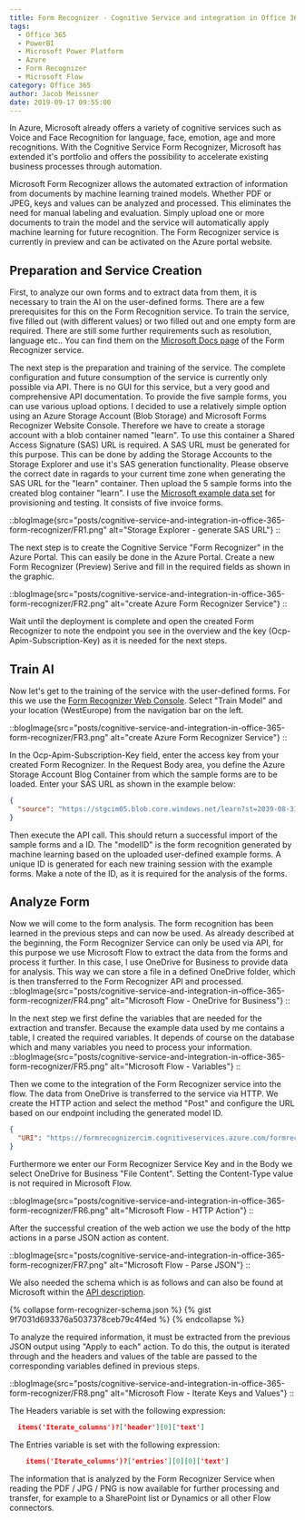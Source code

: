 ```yaml
---
title: Form Recognizer - Cognitive Service and integration in Office 365
tags:
  - Office 365
  - PowerBI
  - Microsoft Power Platform
  - Azure
  - Form Recognizer
  - Microsoft Flow
category: Office 365
author: Jacob Meissner
date: 2019-09-17 09:55:00
---
```



In Azure, Microsoft already offers a variety of cognitive services such as Voice and Face Recognition for language, face, emotion, age and more recognitions. With the Cognitive Service Form Recognizer,  Microsoft has extended it's portfolio and offers the possibility to accelerate existing business processes through automation.

<!-- more -->

<!-- toc -->

Microsoft Form Recognizer allows the automated extraction of information from documents by machine learning trained models. Whether PDF or JPEG, keys and values can be analyzed and processed. This eliminates the need for manual labeling and evaluation. Simply upload one or more documents to train the model and the service will automatically apply machine learning for future recognition. The Form Recognizer service is currently in preview and can be activated on the Azure portal website.

## Preparation and Service Creation

First, to analyze our own forms and to extract data from them, it is necessary to train the AI on the user-defined forms. There are a few prerequisites for this on the Form Recognition service. To train the service, five filled out (with different values) or two filled out and one empty form are required.
There are still some further requirements such as resolution, language etc.. You can find them on the [Microsoft Docs page](https://docs.microsoft.com/en-us/azure/cognitive-services/form-recognizer/overview) of the Form Recognizer service.

The next step is the preparation and training of the service. The complete configuration and future consumption of the service is currently only possible via API. There is no GUI for this service, but a very good and comprehensive API documentation. To provide the five sample forms, you can use various upload options. I decided to use a relatively simple option using an Azure Storage Account (Blob Storage) and Microsoft Forms Recognizer Website Console.
Therefore we have to create a storage account with a blob container named "learn". To use this container a Shared Access Signature (SAS) URL is required. A SAS URL must be generated for this purpose. This can be done by adding the Storage Accounts to the Storage Explorer and use it's SAS generation functionality. Please observe the correct date in ragards to your current time zone when generating the SAS URL for the "learn" container. Then upload the 5 sample forms into the created blog container "learn".
I use the [Microsoft example data set](https://github.com/Azure-Samples/cognitive-services-REST-api-samples/blob/master/curl/form-recognizer/sample_data.zip) for  provisioning and testing. It consists of five invoice forms.

::blogImage{src="posts/cognitive-service-and-integration-in-office-365-form-recognizer/FR1.png" alt="Storage Explorer - generate SAS URL"}
::

The next step is to create the Cognitive Service "Form Recognizer" in the Azure Portal. This can easily be done in the Azure Portal. Create a new Form Recognizer (Preview) Serive and fill in the required fields as shown in the graphic.

::blogImage{src="posts/cognitive-service-and-integration-in-office-365-form-recognizer/FR2.png" alt="create Azure Form Recognizer Service"}
::

Wait until the deployment is complete and open the created Form Recognizer to note the endpoint you see in the overview and the key (Ocp-Apim-Subscription-Key) as it is needed for the next steps.

## Train AI

Now let's get to the training of the service with the user-defined forms. For this we use the [Form Recognizer Web Console](https://westeurope.dev.cognitive.microsoft.com/docs/services/form-recognizer-api/operations/TrainCustomModel/console).
Select "Train Model" and your location (WestEurope) from the navigation bar on the left.

::blogImage{src="posts/cognitive-service-and-integration-in-office-365-form-recognizer/FR3.png" alt="create Azure Form Recognizer Service"}
::

In the Ocp-Apim-Subscription-Key field, enter the access key from your created Form Recognizer. In the Request Body area, you define the Azure Storage Account Blog Container from which the sample forms are to be loaded. Enter your SAS URL as shown in the example below:

```json
{
  "source": "https://stgcim05.blob.core.windows.net/learn?st=2039-08-31T23%3A16%3A00Z&se=2013-12-vvdh44d16ff%3A00dfdspdf&sv=20144-34254srt=m.&si3=GvmsdKqddbcfI9GpHdN8fhgoXjhIui1cNw%%%sdf4"
}
```

Then execute the API call. This should return a successful import of the sample forms and a ID. The "modelID" is the form recognition generated by machine learning based on the uploaded user-defined example forms. A unique ID is generated for each new training session with the example forms. Make a note of the ID, as it is required for the analysis of the forms.

## Analyze Form

Now we will come to the form analysis. The form recognition has been learned in the previous steps and can now be used. As already described at the beginning, the Form Recognizer Service can only be used via API, for this purpose we use Microsoft Flow to extract the data from the forms and process it further.
In this case, I use OneDrive for Business to provide data for analysis. This way we can store a file in a defined OneDrive folder, which is then transferred to the Form Recognizer API and processed.
::blogImage{src="posts/cognitive-service-and-integration-in-office-365-form-recognizer/FR4.png" alt="Microsoft Flow - OneDrive for Business"}
::

In the next step we first define the variables that are needed for the extraction and transfer. Because the example data used by me contains a table, I created the required variables.  It depends of course on the database which and many variables you need to process your information.
::blogImage{src="posts/cognitive-service-and-integration-in-office-365-form-recognizer/FR5.png" alt="Microsoft Flow - Variables"}
::

  Then we come to the integration of the Form Recognizer service into the flow. The data from OneDrive is transferred to the service via HTTP. We create the HTTP action and select the method "Post" and configure the URL based on our endpoint including the generated model ID.

```json
{
  "URI": "https://formrecognizercim.cognitiveservices.azure.com/formrecognizer/v1.0-preview/custom/models/your-mode-id/analyze"
}
```
  
  Furthermore we enter our Form Recognizer Service Key and in the Body we select OneDrive for Business "File Content". Setting the Content-Type value is not required in Microsoft Flow.

::blogImage{src="posts/cognitive-service-and-integration-in-office-365-form-recognizer/FR6.png" alt="Microsoft Flow - HTTP Action"}
::

After the successful creation of the web action we use the body of the http actions in a parse JSON action as content.

::blogImage{src="posts/cognitive-service-and-integration-in-office-365-form-recognizer/FR7.png" alt="Microsoft Flow - Parse JSON"}
::

We also needed the schema which is as follows and can also be found at Microsoft within the [API description](https://westus2.dev.cognitive.microsoft.com/docs/services/form-recognizer-api/operations/AnalyzeWithCustomModel).

</p>

{% collapse form-recognizer-schema.json %}
{% gist 9f7031d693376a5037378ceb79c4f4ed %}
{% endcollapse %}

To analyze the required information, it must be extracted from the previous JSON output using "Apply to each" action. To do this, the output is iterated through and the headers and values of the table are passed to the corresponding variables defined in previous steps.

::blogImage{src="posts/cognitive-service-and-integration-in-office-365-form-recognizer/FR8.png" alt="Microsoft Flow - Iterate Keys and Values"}
::

The Headers variable is set with the following expression:

```json
  items('Iterate_columns')?['header'][0]['text']
```

The Entries variable is set with the following expression:

```json
    items('Iterate_columns')?['entries'][0][0]['text']
```

The information that is analyzed by the Form Recognizer Service when reading the PDF / JPG / PNG is now available for further processing and transfer, for example to a SharePoint list or Dynamics or all other Flow connectors.
